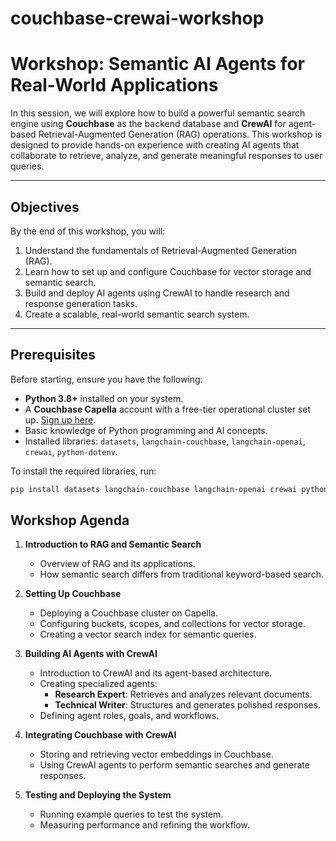 # couchbase-crewai-workshop

# Workshop: Semantic AI Agents for Real-World Applications

In this session, we will explore how to build a powerful semantic search engine using **Couchbase** as the backend database and **CrewAI** for agent-based Retrieval-Augmented Generation (RAG) operations. This workshop is designed to provide hands-on experience with creating AI agents that collaborate to retrieve, analyze, and generate meaningful responses to user queries.

---

## Objectives

By the end of this workshop, you will:
1. Understand the fundamentals of Retrieval-Augmented Generation (RAG).
2. Learn how to set up and configure Couchbase for vector storage and semantic search.
3. Build and deploy AI agents using CrewAI to handle research and response generation tasks.
4. Create a scalable, real-world semantic search system.

---

## Prerequisites

Before starting, ensure you have the following:
- **Python 3.8+** installed on your system.
- A **Couchbase Capella** account with a free-tier operational cluster set up. [Sign up here](https://cloud.couchbase.com/sign-up).
- Basic knowledge of Python programming and AI concepts.
- Installed libraries: `datasets`, `langchain-couchbase`, `langchain-openai`, `crewai`, `python-dotenv`.

To install the required libraries, run:
```bash
pip install datasets langchain-couchbase langchain-openai crewai python-dotenv
```

## Workshop Agenda

1. **Introduction to RAG and Semantic Search**
   * Overview of RAG and its applications.
   * How semantic search differs from traditional keyword-based search.

2. **Setting Up Couchbase**
   * Deploying a Couchbase cluster on Capella.
   * Configuring buckets, scopes, and collections for vector storage.
   * Creating a vector search index for semantic queries.

3. **Building AI Agents with CrewAI**
   * Introduction to CrewAI and its agent-based architecture.
   * Creating specialized agents:
     * **Research Expert**: Retrieves and analyzes relevant documents.
     * **Technical Writer**: Structures and generates polished responses.
   * Defining agent roles, goals, and workflows.

4. **Integrating Couchbase with CrewAI**
   * Storing and retrieving vector embeddings in Couchbase.
   * Using CrewAI agents to perform semantic searches and generate responses.

5. **Testing and Deploying the System**
   * Running example queries to test the system.
   * Measuring performance and refining the workflow.